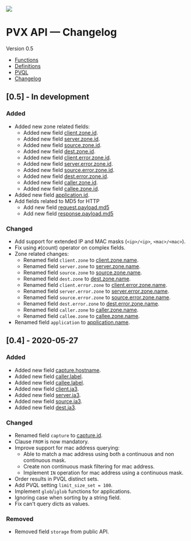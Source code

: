 <div class="Logo">

![](https://accedian.com/wp-content/themes/accedian/images/accedian-logo-gold.svg)

</div>

# PVX API — Changelog

Version 0.5

  - [Functions](.)
  - [Definitions](definitions)
  - [PVQL](pvql)
  - [Changelog](changelog)

<div data-role="main">

<div class="section Markdown">

<div class="documentation">

## \[0.5\] - In development

### Added

  - Added new zone related fields:
      - Added new field
        [client.zone.id](./definitions#field-client.zone.id).
      - Added new field
        [server.zone.id](./definitions#field-server.zone.id).
      - Added new field
        [source.zone.id](./definitions#field-source.zone.id).
      - Added new field
        [dest.zone.id](./definitions#field-dest.zone.id).
      - Added new field
        [client.error.zone.id](./definitions#field-client.error.zone.id).
      - Added new field
        [server.error.zone.id](./definitions#field-server.error.zone.id).
      - Added new field
        [source.error.zone.id](./definitions#field-source.error.zone.id).
      - Added new field
        [dest.error.zone.id](./definitions#field-dest.error.zone.id).
      - Added new field
        [caller.zone.id](./definitions#field-caller.zone.id).
      - Added new field
        [callee.zone.id](./definitions#field-callee.zone.id).
  - Added new field
    [application.id](./definitions#field-application.id).
  - Add fields related to MD5 for HTTP
      - Add new field
        [request.payload.md5](./definitions#field-request.payload.md5)
      - Add new field
        [response.payload.md5](./definitions#field-response.payload.md5)

### Changed

  - Add support for extended IP and MAC masks (`<ip>/<ip>`,
    `<mac>/<mac>`).
  - Fix using `#`(count) operator on complex fields.
  - Zone related changes:
      - Renamed field `client.zone` to
        [client.zone.name](./definitions#field-client.zone.name).
      - Renamed field `server.zone` to
        [server.zone.name](./definitions#field-server.zone.name).
      - Renamed field `source.zone` to
        [source.zone.name](./definitions#field-source.zone.name).
      - Renamed field `dest.zone` to
        [dest.zone.name](./definitions#field-dest.zone.name).
      - Renamed field `client.error.zone` to
        [client.error.zone.name](./definitions#field-client.error.zone.name).
      - Renamed field `server.error.zone` to
        [server.error.zone.name](./definitions#field-server.error.zone.name).
      - Renamed field `source.error.zone` to
        [source.error.zone.name](./definitions#field-source.error.zone.name).
      - Renamed field `dest.error.zone` to
        [dest.error.zone.name](./definitions#field-dest.error.zone.name).
      - Renamed field `caller.zone` to
        [caller.zone.name](./definitions#field-caller.zone.name).
      - Renamed field `callee.zone` to
        [callee.zone.name](./definitions#field-callee.zone.name).
  - Renamed field `application` to
    [application.name](./definitions#field-application.name).

## \[0.4\] - 2020-05-27

### Added

  - Added new field
    [capture.hostname](./definitions#field-capture.hostname).
  - Added new field [caller.label](./definitions#field-caller.label).
  - Added new field [callee.label](./definitions#field-callee.label).
  - Added new field [client.ja3](./definitions#field-client.ja3).
  - Added new field [server.ja3](./definitions#field-server.ja3).
  - Added new field [source.ja3](./definitions#field-source.ja3).
  - Added new field [dest.ja3](./definitions#field-dest.ja3).

### Changed

  - Renamed field `capture` to
    [capture.id](./definitions#field-capture.id).
  - Clause `FROM` is now mandatory.
  - Improve support for mac address querying:
      - Able to match a mac address using both a continuous and non
        continuous mask.
      - Create non continuous mask filtering for mac address.
      - Implement `IN` operation for mac address using a continuous
        mask.
  - Order results in PVQL distinct sets.
  - Add PVQL setting `limit_size_set = 100`.
  - Implement `glob`/`iglob` functions for applications.
  - Ignoring case when sorting by a string field.
  - Fix can't query dicts as values.

### Removed

  - Removed field `storage` from public API.

</div>

</div>

</div>
